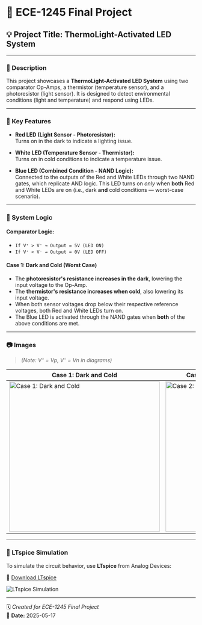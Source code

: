 # 🔧 ECE-1245 Final Project

## 💡 Project Title: ThermoLight-Activated LED System

---

### 📘 Description

This project showcases a **ThermoLight-Activated LED System** using two comparator Op-Amps, a thermistor (temperature sensor), and a photoresistor (light sensor). It is designed to detect environmental conditions (light and temperature) and respond using LEDs.

---

### 🔑 Key Features

- **Red LED (Light Sensor - Photoresistor):**  
  Turns on in the dark to indicate a lighting issue.

- **White LED (Temperature Sensor - Thermistor):**  
  Turns on in cold conditions to indicate a temperature issue.

- **Blue LED (Combined Condition - NAND Logic):**  
  Connected to the outputs of the Red and White LEDs through two NAND gates, which replicate AND logic. This LED turns on *only* when **both** Red and White LEDs are on (i.e., dark **and** cold conditions — worst-case scenario).

---

### 🚀 System Logic

#### Comparator Logic:
- `If V⁺ > V⁻ → Output = 5V (LED ON)`  
- `If V⁺ < V⁻ → Output = 0V (LED OFF)`

#### Case 1: **Dark and Cold (Worst Case)**  
- The **photoresistor's resistance increases in the dark**, lowering the input voltage to the Op-Amp.
- The **thermistor's resistance increases when cold**, also lowering its input voltage.
- When both sensor voltages drop below their respective reference voltages, both Red and White LEDs turn on.
- The Blue LED is activated through the NAND gates when **both** of the above conditions are met.

---

### 📷 Images

> *(Note: V⁺ = Vp, V⁻ = Vn in diagrams)*

| Case 1: **Dark and Cold** | Case 2: **Bright and Warm (Best Case)** |
|---------------------------|-----------------------------------------|
| <img src="https://github.com/user-attachments/assets/bc770578-7713-4740-969c-a72ab7f5a08d" width="400" alt="Case 1: Dark and Cold" /> | <img src="https://github.com/user-attachments/assets/83c8aac8-4f73-4e1b-b9ea-aea87b87dfd3" width="400" alt="Case 2: Bright and Warm" /> |

---

### 🧪 LTspice Simulation

To simulate the circuit behavior, use **LTspice** from Analog Devices:

🔗 [Download LTspice](https://www.analog.com/en/resources/design-tools-and-calculators/ltspice-simulator.html)

![LTspice Simulation](https://github.com/user-attachments/assets/528c2254-a97c-41c2-aee3-84eee54c8d0e)

---

🗓️ *Created for ECE-1245 Final Project*  
📅 **Date:** 2025-05-17
